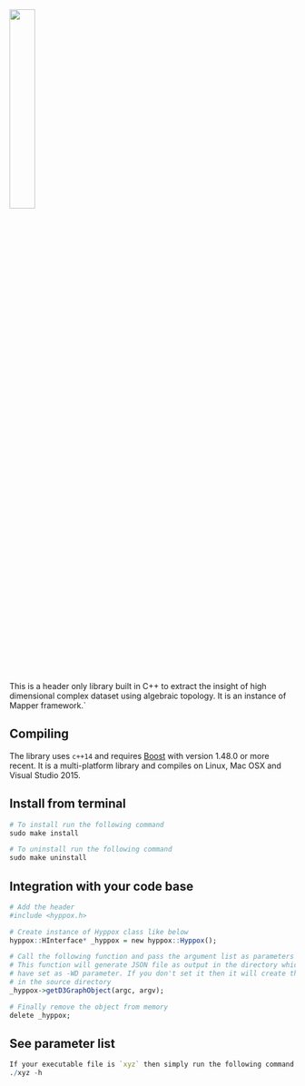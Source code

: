 <img src="https://github.com/xperthut/HYPPO-X/blob/master/images/logo_hypen.png" width="30%" style="margin:0" />

This is a header only library built in C++ to extract the insight of high dimensional complex dataset using algebraic topology. It is an instance of Mapper framework.`

## Compiling
The library uses `c++14` and requires [Boost](http://www.boost.org/) with version 1.48.0 or more recent. It is a multi-platform library and compiles on Linux, Mac OSX and Visual Studio 2015.

## Install from terminal
```R
# To install run the following command
sudo make install

# To uninstall run the following command
sudo make uninstall
```

## Integration with your code base
```R
# Add the header
#include <hyppox.h>

# Create instance of Hyppox class like below
hyppox::HInterface* _hyppox = new hyppox::Hyppox();

# Call the following function and pass the argument list as parameters
# This function will generate JSON file as output in the directory which you 
# have set as -WD parameter. If you don't set it then it will create the file 
# in the source directory
_hyppox->getD3GraphObject(argc, argv);

# Finally remove the object from memory
delete _hyppox;
```
## See parameter list
```R
If your executable file is `xyz` then simply run the following command:
./xyz -h
```
